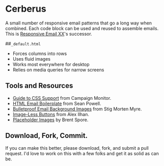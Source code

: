 Cerberus
========

A small number of responsive email patterns that go a long way when combined. Each code block can be used and reused to assemble emails. This is [Responsive Email XX](https://github.com/TedGoas/Responsive-Email-XX)'s successor.

##`_default.html`
* Forces columns into rows
* Uses fluid images
* Works most everywhere for desktop
* Relies on media queries for narrow screens

## Tools and Resources
* [Guide to CSS Support](http://www.campaignmonitor.com/css) from Campaign Monitor.
* [HTML Email Boilerplate](http://htmlemailboilerplate.com/) from Sean Powell.
* [Bulletproof Email Background Images](http://backgrounds.cm/) from Stig Morten Myre.
* [Image-Less Buttons](http://codepen.io/Omgitsonlyalex/pen/cKEyx) from Alex Ilhan.
* [Placeholder Images](http://placehold.it/) by Brent Spore.

## Download, Fork, Commit.
If you can make this better, please download, fork, and submit a pull request. I'd love to work on this with a few folks and get it as solid as can be.
